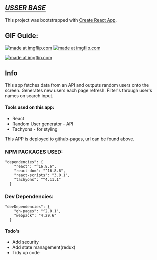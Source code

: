 
## [***USSER BASE***](https://samwijayag.github.io/User-generator/ "USER GENERATOR")

This project was bootstrapped with [Create React App](https://github.com/facebook/create-react-app).

## GIF Guide: 

<a href="https://imgflip.com/gif/32o3ld"><img src="https://i.imgflip.com/32o3ld.gif" title="made at imgflip.com"/></a>
<a href="https://imgflip.com/gif/32o3qt"><img src="https://i.imgflip.com/32o3qt.gif" title="made at imgflip.com"/></a>

<a href="https://imgflip.com/gif/32o3wl"><img src="https://i.imgflip.com/32o3wl.gif" title="made at imgflip.com"/></a>

## Info

This app fetches data from an API and outputs random users onto the screen.
Generates new users each page refresh.
Filter's through user's names on search input. 

#### Tools used on this app: 

* React 
* Random User generator - API
* Tachyons - for styling

This APP is deployed to github-pages, url can be found above. 

### NPM PACKAGES USED: 

	"dependencies": {
	  	"react": "^16.8.6",
	    "react-dom": "^16.8.6",
	    "react-scripts": "3.0.1",
	    "tachyons": "^4.11.1"
	  }
### Dev Dependencies: 
	"devDependencies": {
	    "gh-pages": "^2.0.1",
	    "webpack": "4.29.6"
	  }

#### Todo's 

- Add security
- Add state management(redux)
- Tidy up code 
